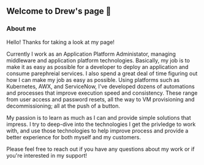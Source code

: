 ## Welcome to Drew's page 👋

<!--
- [About me](#about-me)
--->

### About me

Hello! Thanks for taking a look at my page!

Currently I work as an Application Platform Administator, managing middleware and application platform technologies. Basically, my job is to make it as easy as possible for a developer to deploy an application and consume parephreial services. I also spend a great deal of time figuring out how I can make my job as easy as possible. Using platforms such as Kubernetes, AWX, and ServiceNow, I've developed dozens of automations and processes that improve execution speed and consistency. These range from user access and password resets, all the way to VM provisioning and decommissioning; all at the push of a button.

My passion is to learn as much as I can and provide simple solutions that impress. I try to deep-dive into the technologies I get the privledge to work with, and use those technologies to help improve process and provide a better experience for both myself and my customers.

Please feel free to reach out if you have any questions about my work or if you're interested in my support!

<!--
**drewburr/drewburr** is a ✨ _special_ ✨ repository because its `README.md` (this file) appears on your GitHub profile.

Here are some ideas to get you started:

- 🔭 I’m currently working on ...
- 🌱 I’m currently learning ...
- 👯 I’m looking to collaborate on ...
- 🤔 I’m looking for help with ...
- 💬 Ask me about ...
- 📫 How to reach me: ...
- 😄 Pronouns: ...
- ⚡ Fun fact: ...
-->
